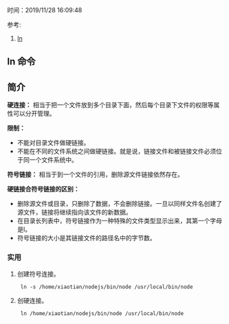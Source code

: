 时间：2019/11/28 16:09:48

参考:   

1. [ln](https://man.linuxde.net/ln) 

## ln 命令

## 简介    

**硬连接：** 相当于把一个文件放到多个目录下面，然后每个目录下文件的权限等属性可以分开管理。

**限制：**

* 不能对目录文件做硬链接。
* 不能在不同的文件系统之间做硬链接。就是说，链接文件和被链接文件必须位于同一个文件系统中。

**符号链接：** 相当于到一个文件的引用，删除源文件链接依然存在。

**硬链接合符号链接的区别：**

* 删除源文件或目录，只删除了数据，不会删除链接。一旦以同样文件名创建了源文件，链接将继续指向该文件的新数据。
* 在目录长列表中，符号链接作为一种特殊的文件类型显示出来，其第一个字母是l。
* 符号链接的大小是其链接文件的路径名中的字节数。

### 实用 
  
1. 创建符号连接。

		ln -s /home/xiaotian/nodejs/bin/node /usr/local/bin/node
2. 创硬连接。

		ln /home/xiaotian/nodejs/bin/node /usr/local/bin/node